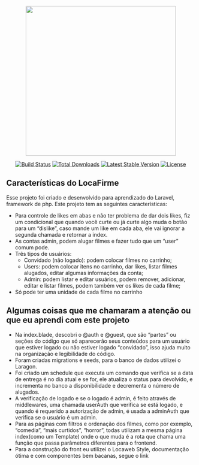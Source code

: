 <p align="center"><img src="https://res.cloudinary.com/dtfbvvkyp/image/upload/v1566331377/laravel-logolockup-cmyk-red.svg" width="400"></p>

<p align="center">
<a href="https://travis-ci.org/laravel/framework"><img src="https://travis-ci.org/laravel/framework.svg" alt="Build Status"></a>
<a href="https://packagist.org/packages/laravel/framework"><img src="https://poser.pugx.org/laravel/framework/d/total.svg" alt="Total Downloads"></a>
<a href="https://packagist.org/packages/laravel/framework"><img src="https://poser.pugx.org/laravel/framework/v/stable.svg" alt="Latest Stable Version"></a>
<a href="https://packagist.org/packages/laravel/framework"><img src="https://poser.pugx.org/laravel/framework/license.svg" alt="License"></a>
</p>

## Características do LocaFirme

Esse projeto foi criado e desenvolvido para aprendizado do Laravel, framework de php.
Este projeto tem as seguintes características:

-   Para controle de likes em abas e não ter problema de dar dois likes, fiz um condicional que quando você curte ou já curte algo muda o botão para um “dislike”, caso mande um like em cada aba, ele vai ignorar a segunda chamada e retornar a index.
-	As contas admin, podem alugar filmes e fazer tudo que um “user” comum pode.
-	Três tipos de usuários: 
    -	Convidado (não logado): podem colocar filmes no carrinho;
    -	Users: podem colocar itens no carrinho, dar likes, listar filmes alugados, editar algumas informações da conta;
    -	Admin: podem listar e editar usuários, podem remover, adicionar, editar e listar filmes, podem também ver os likes de cada filme;
-	Só pode ter uma unidade de cada filme no carrinho


## Algumas coisas que me chamaram a atenção ou que eu aprendi com este projeto

-   Na index.blade, descobri o @auth e @guest, que são “partes” ou seções do código que só aparecerão seus conteúdos para um usuário que estiver logado ou não estiver logado “convidado”, isso ajuda muito na organização e legibilidade do código.
-	Foram criadas migrations e seeds, para o banco de dados utilizei o Laragon.
-	Foi criado um schedule que executa um comando que verifica se a data de entrega é no dia atual e se for, ele atualiza o status para devolvido, e incrementa no banco a disponibilidade e decrementa o número de alugados.
-	A verificação de logado e se o logado é admin, é feito através de middlewares, uma chamada userAuth que verifica se está logado, e quando é requerido a autorização de admin, é usada a adminAuth que verifica se o usuário é um admin.
-	Para as páginas com filtros e ordenação dos filmes, como por exemplo, “comedia”, “mais curtidos”, “horror”, todas utilizam a mesma página index(como um Template) onde o que muda é a rota que chama uma função que passa parâmetros diferentes para o frontend.
-	Para a construção do front eu utilizei o Locaweb Style, documentação ótima e com componentes bem bacanas, segue o link


